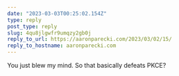 ```yaml
---
date: "2023-03-03T00:25:02.154Z"
type: reply 
post_type: reply
slug: 4qu8jlgwfr9umqzy2gb0j
reply_to_url: https://aaronparecki.com/2023/03/02/15/
reply_to_hostname: aaronparecki.com
---
```

You just blew my mind. So that basically defeats PKCE?
